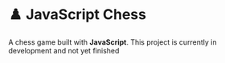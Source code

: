 # ♟️ JavaScript Chess

A chess game built with **JavaScript**. This project is currently in development and not yet finished
